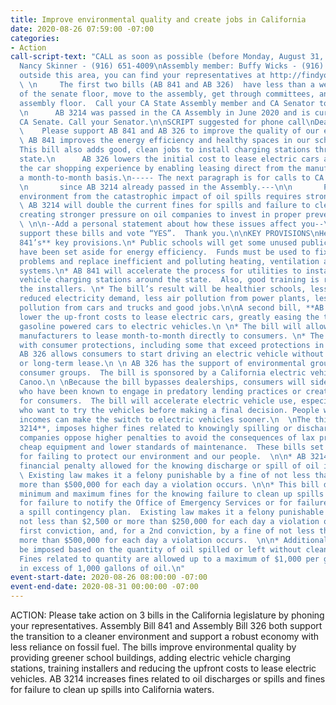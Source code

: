 ```yaml
---
title: Improve environmental quality and create jobs in California
date: 2020-08-26 07:59:00 -07:00
categories:
- Action
call-script-text: "CALL as soon as possible (before Monday, August 31, 2020)\nSenator
  Nancy Skinner - (916) 651-4009\nAssembly member: Buffy Wicks - (916) 319-2015\nIf
  outside this area, you can find your representatives at http://findyourrep.legislature.ca.gov/\n
  \ \n     The first two bills (AB 841 and AB 326)  have less than a week to get off
  of the senate floor, move to the assembly, get through committees, and pass the
  assembly floor.  Call your CA State Assembly member and CA Senator to urge support.
  \n      AB 3214 was passed in the CA Assembly in June 2020 and is currently in the
  CA Senate. Call your Senator.\n\nSCRIPT suggested for phone call\nDear representative,\n
  \    Please support AB 841 and AB 326 to improve the quality of our environment.
  \ AB 841 improves the energy efficiency and healthy spaces in our school buildings.
  This bill also adds good, clean jobs to install charging stations throughout the
  state.\n      AB 326 lowers the initial cost to lease electric cars and improves
  the car shopping experience by enabling leasing direct from the manufacturer on
  a month-to-month basis.\n----- The next paragraph is for calls to CA Senators ONLY,
  \n       since AB 3214 already passed in the Assembly.---\n\n       Protecting the
  environment from the catastrophic impact of oil spills requires strong deterrence.
  \ AB 3214 will double the current fines for spills and failure to clean spills,
  creating stronger pressure on oil companies to invest in proper preventative measures.
  \ \n\n--Add a personal statement about how these issues affect you--\n\n      Please
  support these bills and vote “YES”.  Thank you.\n\nKEY PROVISIONS\nHere are **AB
  841’s** key provisions.\n* Public schools will get some unused public dollars that
  have been set aside for energy efficiency.  Funds must be used to fix ancient plumbing
  problems and replace inefficient and polluting heating, ventilation and air conditioning
  systems.\n* AB 841 will accelerate the process for utilities to install electric
  vehicle charging stations around the state.  Also, good training is required for
  the installers. \n* The bill’s result will be healthier schools, less water waste,
  reduced electricity demand, less air pollution from power plants, less tailpipe
  pollution from cars and trucks and good jobs.\n\nA second bill, **AB 326**,  will
  lower the up-front costs to lease electric cars, greatly easing the transition from
  gasoline powered cars to electric vehicles.\n \n* The bill will allow electric vehicle
  manufacturers to lease month-to-month directly to consumers. \n* The bill is packed
  with consumer protections, including some that exceed protections in current law.\n*
  AB 326 allows consumers to start driving an electric vehicle without a big down-payment
  or long-term lease.\n \n AB 326 has the support of environmental groups and major
  consumer groups.  The bill is sponsored by a California electric vehicle manufacturer,
  Canoo.\n \nBecause the bill bypasses dealerships, consumers will sidestep dealers
  who have been known to engage in predatory lending practices or create obstacles
  for consumers.  The bill will accelerate electric vehicle use, especially by people
  who want to try the vehicles before making a final decision. People with modest
  incomes can make the switch to electric vehicles sooner.\n  \nThe third bill, **AB
  3214**, imposes higher fines related to knowingly spilling or discharging oil. Oil
  companies oppose higher penalties to avoid the consequences of lax precautions,
  cheap equipment and lower standards of maintenance.  These bills set higher penalties
  for failing to protect our environment and our people.  \n\n* AB 3214 doubles the
  financial penalty allowed for the knowing discharge or spill of oil into state waters.
  \ Existing law makes it a felony punishable by a fine of not less than $5,000 or
  more than $500,000 for each day a violation occurs. \n\n* This bill doubles the
  minimum and maximum fines for the knowing failure to clean up spills and discharges,
  for failure to notify the Office of Emergency Services or for failure to follow
  a spill contingency plan.  Existing law makes it a felony punishable by a fine of
  not less than $2,500 or more than $250,000 for each day a violation occurs for a
  first conviction, and, for a 2nd conviction, by a fine of not less than $5,000 or
  more than $500,000 for each day a violation occurs.  \n\n* Additional fines can
  be imposed based on the quantity of oil spilled or left without cleanup or notification.
  Fines related to quantity are allowed up to a maximum of $1,000 per gallon spilled
  in excess of 1,000 gallons of oil.\n"
event-start-date: 2020-08-26 08:00:00 -07:00
event-end-date: 2020-08-31 00:00:00 -07:00
---
```


ACTION: Please take action on 3 bills in the California legislature by phoning your representatives.   Assembly Bill 841 and Assembly Bill 326  both support the transition to a cleaner environment and support a robust economy with less reliance on fossil fuel.  The bills improve environmental quality by providing greener school buildings, adding electric vehicle charging stations, training installers and reducing the upfront costs to lease electric vehicles.  AB 3214  increases fines related to oil discharges or spills and fines for failure to clean up spills into California waters. 